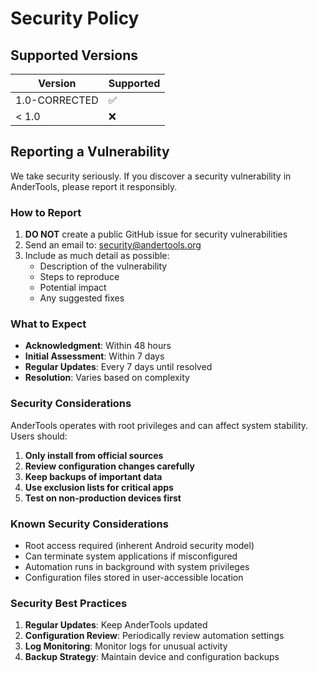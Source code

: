 # Security Policy

## Supported Versions

| Version | Supported          |
| ------- | ------------------ |
| 1.0-CORRECTED   | :white_check_mark: |
| < 1.0   | :x:                |

## Reporting a Vulnerability

We take security seriously. If you discover a security vulnerability in AnderTools, please report it responsibly.

### How to Report

1. **DO NOT** create a public GitHub issue for security vulnerabilities
2. Send an email to: security@andertools.org
3. Include as much detail as possible:
   - Description of the vulnerability
   - Steps to reproduce
   - Potential impact
   - Any suggested fixes

### What to Expect

- **Acknowledgment**: Within 48 hours
- **Initial Assessment**: Within 7 days
- **Regular Updates**: Every 7 days until resolved
- **Resolution**: Varies based on complexity

### Security Considerations

AnderTools operates with root privileges and can affect system stability. Users should:

1. **Only install from official sources**
2. **Review configuration changes carefully**
3. **Keep backups of important data**
4. **Use exclusion lists for critical apps**
5. **Test on non-production devices first**

### Known Security Considerations

- Root access required (inherent Android security model)
- Can terminate system applications if misconfigured
- Automation runs in background with system privileges
- Configuration files stored in user-accessible location

### Security Best Practices

1. **Regular Updates**: Keep AnderTools updated
2. **Configuration Review**: Periodically review automation settings
3. **Log Monitoring**: Monitor logs for unusual activity
4. **Backup Strategy**: Maintain device and configuration backups
